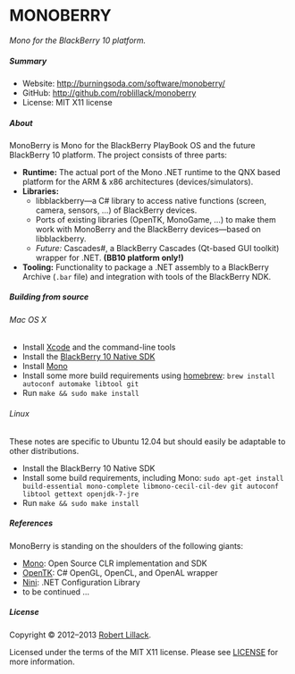 

# MONOBERRY #


_Mono for the BlackBerry 10 platform._

##### Summary #####

* Website: http://burningsoda.com/software/monoberry/
* GitHub: http://github.com/roblillack/monoberry
* License: MIT X11 license

##### About #####

MonoBerry is Mono for the BlackBerry PlayBook OS and the future BlackBerry 10
platform. The project consists of three parts:

* **Runtime:** The actual port of the Mono .NET runtime to the QNX based
               platform for the ARM & x86 architectures (devices/simulators).
* **Libraries:**
  * libblackberry—a C# library to access native functions (screen, camera,
    sensors, …) of BlackBerry devices.
  * Ports of existing libraries (OpenTK, MonoGame, …) to make them work with
    MonoBerry and the BlackBerry devices—based on libblackberry.
  * _Future:_ Cascades#, a BlackBerry Cascades (Qt-based GUI toolkit) wrapper
    for .NET. **(BB10 platform only!)**
* **Tooling:** Functionality to package a .NET assembly to a BlackBerry Archive
               (`.bar` file) and integration with tools of the BlackBerry NDK.

##### Building from source #####

###### Mac OS X ######

* Install [Xcode](https://itunes.apple.com/de/app/xcode/id497799835) and the command-line tools
* Install the [BlackBerry 10 Native SDK](http://developer.blackberry.com/native/download/)
* Install [Mono](http://go-mono.com/mono-downloads/)
* Install some more build requirements using [homebrew](http://brew.sh/):
  `brew install autoconf automake libtool git`
* Run `make && sudo make install`

###### Linux ######

These notes are specific to Ubuntu 12.04 but should easily be
adaptable to other distributions.

* Install the BlackBerry 10 Native SDK
* Install some build requirements, including Mono:
  `sudo apt-get install build-essential mono-complete libmono-cecil-cil-dev git autoconf libtool gettext openjdk-7-jre`
* Run `make && sudo make install`

##### References #####

MonoBerry is standing on the shoulders of the following giants:

* [Mono](http://mono-project.com/): Open Source CLR implementation and SDK
* [OpenTK](http://www.opentk.com/): C# OpenGL, OpenCL, and OpenAL wrapper
* [Nini](http://nini.sourceforge.net/): .NET Configuration Library
* to be continued …

##### License #####

Copyright &copy; 2012&ndash;2013 [Robert Lillack](http://roblillack.net/).

Licensed under the terms of the MIT X11 license. Please see
[LICENSE](https://github.com/roblillack/monoberry/blob/master/LICENSE)
for more information.
